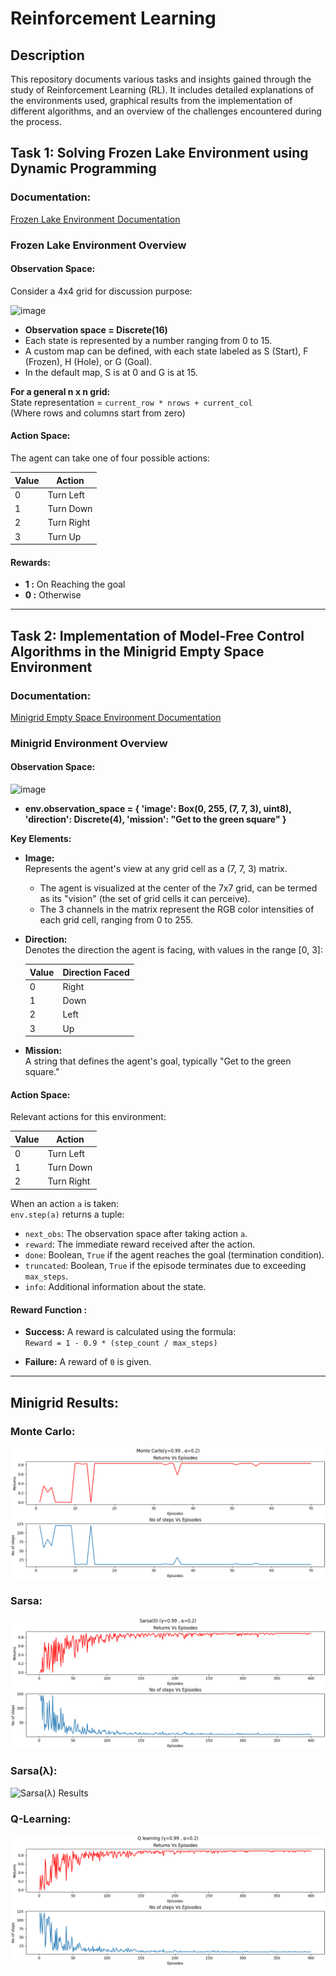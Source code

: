 # Reinforcement Learning

## Description

This repository documents various tasks and insights gained through the study of Reinforcement Learning (RL). It includes detailed explanations of the environments used, graphical results from the implementation of different algorithms, and an overview of the challenges encountered during the process.

## Task 1: Solving Frozen Lake Environment using Dynamic Programming

### Documentation:  
[Frozen Lake Environment Documentation](https://www.gymlibrary.dev/environments/toy_text/frozen_lake/)

### Frozen Lake Environment Overview

#### Observation Space:  

Consider a 4x4 grid for discussion purpose:  

<img src="https://github.com/user-attachments/assets/a8b10a1c-c9c2-4eac-9825-89a005c17324" alt="image" width="300" height="300">  

  
- **Observation space = Discrete(16)**  
- Each state is represented by a number ranging from 0 to 15.  
- A custom map can be defined, with each state labeled as S (Start), F (Frozen), H (Hole), or G (Goal).  
- In the default map, S is at 0 and G is at 15.  

**For a general n x n grid:**  
State representation = `current_row * nrows + current_col`  
(Where rows and columns start from zero)

#### Action Space:  
The agent can take one of four possible actions:  
<!--- **0:** Left  
- **1:** Down  
- **2:** Right  
- **3:** Up  -->
| Value | Action     |
|-------|----------- |
| 0     | Turn Left  |
| 1     | Turn Down  |
| 2     | Turn Right |
| 3     | Turn Up    |
#### Rewards:  
- **1 :**  On Reaching the goal  
- **0 :**  Otherwise  

---

## Task 2: Implementation of Model-Free Control Algorithms in the Minigrid Empty Space Environment

### Documentation:  
[Minigrid Empty Space Environment Documentation](https://minigrid.farama.org/environments/minigrid/EmptyEnv/)

### Minigrid Environment Overview

#### Observation Space:  
<img src="https://github.com/user-attachments/assets/1bfd2221-4bf6-4d6f-9586-28ef213b07e0" alt="image" width="300" height="300">

- **env.observation_space = { 'image': Box(0, 255, (7, 7, 3), uint8), 'direction': Discrete(4), 'mission': "Get to the green square" }**  

**Key Elements:**
- **Image:**  
  Represents the agent's view at any grid cell as a (7, 7, 3) matrix.  
  - The agent is visualized at the center of the 7x7 grid, can be termed as its "vision" (the set of grid cells it can perceive).  
  - The 3 channels in the matrix represent the RGB color intensities of each grid cell, ranging from 0 to 255.

- **Direction:**  
 Denotes the direction the agent is facing, with values in the range [0, 3]:
    
  | Value | Direction Faced |
  |-------|-----------|
  | 0     | Right     |
  | 1     | Down      |
  | 2     | Left      |
  | 3     | Up        |

- **Mission:**  
  A string that defines the agent's goal, typically "Get to the green square."

#### Action Space:  
Relevant actions for this environment:  

| Value | Action     |
|-------|----------- |
| 0     | Turn Left  |
| 1     | Turn Down  |
| 2     | Turn Right | 

When an action `a` is taken:  
`env.step(a)` returns a tuple:  
- `next_obs`: The observation space after taking action `a`.  
- `reward`: The immediate reward received after the action.  
- `done`: Boolean, `True` if the agent reaches the goal (termination condition).  
- `truncated`: Boolean, `True` if the episode terminates due to exceeding `max_steps`.  
- `info`: Additional information about the state.
#### Reward Function : 
- **Success:** A reward is calculated using the formula:  
  `Reward = 1 - 0.9 * (step_count / max_steps)`

- **Failure:** A reward of `0` is given.

---

## Minigrid Results:

### Monte Carlo:
![Monte Carlo Results](results/minigrid/mc.png)

### Sarsa:
![Sarsa Results](results/minigrid/sarsa_0.png)

### Sarsa(λ):
![Sarsa(λ) Results](results/minigrid/sarsaλ_2.png)

### Q-Learning:
![Q-Learning Results](results/minigrid/q_learn.png)
